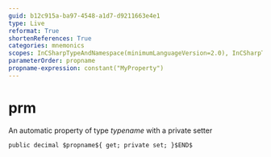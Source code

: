 ```yaml
---
guid: b12c915a-ba97-4548-a1d7-d9211663e4e1
type: Live
reformat: True
shortenReferences: True
categories: mnemonics
scopes: InCSharpTypeAndNamespace(minimumLanguageVersion=2.0), InCSharpTypeMember(minimumLanguageVersion=2.0)
parameterOrder: propname
propname-expression: constant("MyProperty")
---
```


# prm

An automatic property of type $typename$ with a private setter

```
public decimal $propname${ get; private set; }$END$
```
